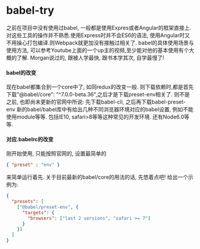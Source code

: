# babel-try

之前在项目中没有使用过babel, 一般都是使用Expres或者Angular的框架直接上.对这些工具的操作并不熟悉.使用Express时并不会ES6的语法, 使用Angular时又不用操心打包编译.则Webpack就更加没有接触过相关了.
babel的具体使用场景与使用方法, 可以参考Youtube上面的一个up主的视频,至少能对他的基本使用有个大概的了解.
Morgan说过的, 跟被人学最快, 跟书本学其次, 自学最慢了!

#### babel的改变

现在babel都集合到一个core中了, 如同redux的改变一般.
则下载依赖时,都是首先下载"@babel/core": "^7.0.0-beta.36",之后才是下载preset-env相关了.
则不是之前, 也即尚未更新的官网中所说: 先下载babel-cli, 之后再下载babel-preset-env
新的babel/babel库中有给出几种不同浏览器环境对应的babel设置, 例如不能使用module等等. 包括IE10, safari>8等等这种常见的开发环境.
还有Node6.0等等.

#### 对应.babelrc的改变

刚开始使用, 只能按照官网的, 设置最简单的

```json
{ "preset" : "env" }
```

来简单运行着先.
关于目前最新的babel/core的用法的话, 先悠着点吧!
给出一个示例为:

```json
{
  "presets": [
    ["@babel/preset-env", {
      "targets": {
        "browsers": ["last 2 versions", "safari >= 7"]
      }
    }]
  ]
}
```
